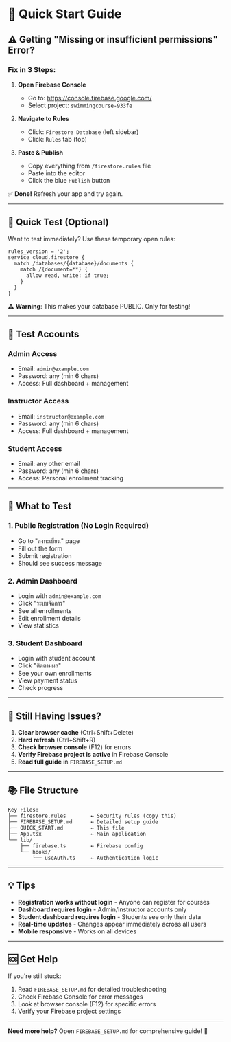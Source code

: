 # 🚀 Quick Start Guide

## ⚠️ Getting "Missing or insufficient permissions" Error?

### Fix in 3 Steps:

1. **Open Firebase Console**
   - Go to: https://console.firebase.google.com/
   - Select project: `swimmingcourse-933fe`

2. **Navigate to Rules**
   - Click: `Firestore Database` (left sidebar)
   - Click: `Rules` tab (top)

3. **Paste & Publish**
   - Copy everything from `/firestore.rules` file
   - Paste into the editor
   - Click the blue `Publish` button

✅ **Done!** Refresh your app and try again.

---

## 🧪 Quick Test (Optional)

Want to test immediately? Use these temporary open rules:

```
rules_version = '2';
service cloud.firestore {
  match /databases/{database}/documents {
    match /{document=**} {
      allow read, write: if true;
    }
  }
}
```

⚠️ **Warning**: This makes your database PUBLIC. Only for testing!

---

## 👥 Test Accounts

### Admin Access
- Email: `admin@example.com`
- Password: any (min 6 chars)
- Access: Full dashboard + management

### Instructor Access
- Email: `instructor@example.com`
- Password: any (min 6 chars)
- Access: Full dashboard + management

### Student Access
- Email: any other email
- Password: any (min 6 chars)
- Access: Personal enrollment tracking

---

## 🎯 What to Test

### 1. Public Registration (No Login Required)
- Go to "ลงทะเบียน" page
- Fill out the form
- Submit registration
- Should see success message

### 2. Admin Dashboard
- Login with `admin@example.com`
- Click "ระบบจัดการ"
- See all enrollments
- Edit enrollment details
- View statistics

### 3. Student Dashboard
- Login with student account
- Click "ติดตามผล"
- See your own enrollments
- View payment status
- Check progress

---

## 🔧 Still Having Issues?

1. **Clear browser cache** (Ctrl+Shift+Delete)
2. **Hard refresh** (Ctrl+Shift+R)
3. **Check browser console** (F12) for errors
4. **Verify Firebase project is active** in Firebase Console
5. **Read full guide** in `FIREBASE_SETUP.md`

---

## 📚 File Structure

```
Key Files:
├── firestore.rules        ← Security rules (copy this)
├── FIREBASE_SETUP.md      ← Detailed setup guide
├── QUICK_START.md         ← This file
├── App.tsx                ← Main application
└── lib/
    ├── firebase.ts        ← Firebase config
    └── hooks/
        └── useAuth.ts     ← Authentication logic
```

---

## 💡 Tips

- **Registration works without login** - Anyone can register for courses
- **Dashboard requires login** - Admin/Instructor accounts only
- **Student dashboard requires login** - Students see only their data
- **Real-time updates** - Changes appear immediately across all users
- **Mobile responsive** - Works on all devices

---

## 🆘 Get Help

If you're still stuck:
1. Read `FIREBASE_SETUP.md` for detailed troubleshooting
2. Check Firebase Console for error messages
3. Look at browser console (F12) for specific errors
4. Verify your Firebase project settings

---

**Need more help?** Open `FIREBASE_SETUP.md` for comprehensive guide! 📖
